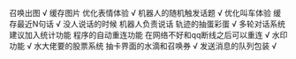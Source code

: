 召唤出图 √
缓存图片 优化表情体验 √
机器人的随机触发话题 √
优化叫车体验 缓存最近N句话 √
没人说话的时候 机器人负责说话
轨迹的抽蛋彩蛋 √
多轮对话系统
建议加入统计功能
程序的自动重连功能 在网络不好和qq断线之后可以重连 √
水印功能 √
水大佬要的股票系统
抽卡界面的水滴和召唤券 √
发送消息的队列包装 √
